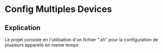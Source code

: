 # Config Multiples Devices
## Explication

Le projet consiste en l'utilisation d'un fichier ".sh" pour la configuration de plusieurs appareils en meme temps
